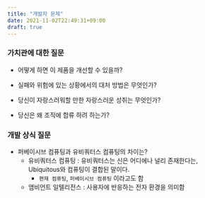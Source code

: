```yaml
---
title: "개발자 문제"
date: 2021-11-02T22:49:31+09:00
draft: true
---
```




### 가치관에 대한 질문

- 어떻게 하면 이 제품을 개선할 수 있을까?

- 실패와 위험에 있는 상황에서의 대처 방법은 무엇인가?

- 당신이 자랑스러워할 만한 자랑스러운 성취는 무엇인가?

- 당신은 왜 조직에 합류 하려 하는가?



### 개발 상식 질문

- 퍼베이시브 컴퓨팅과 유비쿼터스 컴퓨팅의 차이는?
  - 유비쿼터스 컴퓨팅 : 유비쿼터스는 신은 어디에나 널리 존재한다는, Ubiquitous와 컴퓨팅이 결합된 말이다.
    - `편재 컴퓨팅`, `퍼베이시브 컴퓨팅` 이라고도 함
  - 앰비언트 일텔리전스 : 사용자에 반응하는 전자 환경을 의미함



